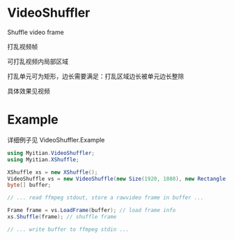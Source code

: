 # VideoShuffler
Shuffle video frame

打乱视频帧

可打乱视频内局部区域

打乱单元可为矩形，边长需要满足：打乱区域边长被单元边长整除

具体效果见视频

# Example
详细例子见 VideoShuffler.Example

```csharp
using Myitian.VideoShuffler;
using Myitian.XShuffle;

XShuffle xs = new XShuffle();
VideoShuffle vs = new VideoShuffle(new Size(1920, 1080), new Rectangle(0, 0, 120, 1080), new Size(120, 120));
byte[] buffer;

// ... read ffmpeg stdout, store a rawvideo frame in buffer ...

Frame frame = vs.LoadFrame(buffer); // load frame info
xs.Shuffle(frame); // shuffle frame

// ... write buffer to ffmpeg stdin ...

```